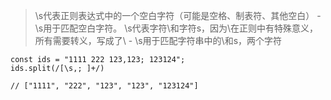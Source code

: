> \s代表正则表达式中的一个空白字符（可能是空格、制表符、其他空白） -  \s用于匹配空白字符。
\\s代表字符\和字符s，因为\在正则中有特殊意义，所有需要转义，写成了\\   -  \\s用于匹配字符串中的\和s，两个字符

```
const ids = "1111 222 123,123; 123124";
ids.split(/[\s,; ]+/)

// ["1111", "222", "123", "123", "123124"]
```
